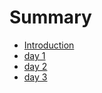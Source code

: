 # Summary

* [Introduction](README.md)
* [day 1](StudyJournal01.md)
* [day 2](StudyJournal02.md)
* [day 3](StudyJournal03.md)
